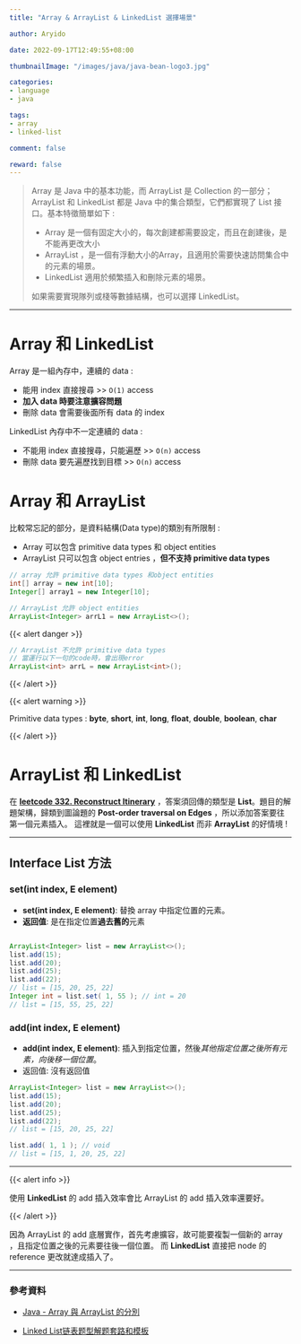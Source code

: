 ```yaml
---
title: "Array & ArrayList & LinkedList 選擇場景"

author: Aryido

date: 2022-09-17T12:49:55+08:00

thumbnailImage: "/images/java/java-bean-logo3.jpg"

categories:
- language
- java

tags:
- array
- linked-list

comment: false

reward: false
---
```

<!--BODY-->
> Array 是 Java 中的基本功能，而 ArrayList 是 Collection 的一部分； ArrayList 和 LinkedList 都是 Java 中的集合類型，它們都實現了 List 接口。基本特徵簡單如下 :
> - Array 是一個有固定大小的，每次創建都需要設定，而且在創建後，是不能再更改大小
> - ArrayList ，是一個有浮動大小的Array，且適用於需要快速訪問集合中的元素的場景。
> - LinkedList 適用於頻繁插入和刪除元素的場景。
>
> 如果需要實現隊列或棧等數據結構，也可以選擇 LinkedList。
>
<!--more-->

---

# Array 和 LinkedList

Array 是一組內存中，連續的 data :
- 能用 index 直接搜尋 >> ```O(1)``` access
- **加入 data 時要注意擴容問題**
- 刪除 data  會需要後面所有 data 的 index

LinkedList
內存中不一定連續的 data :
-  不能用 index 直接搜尋，只能遍歷 >> ```O(n)``` access
- 刪除 data 要先遍歷找到目標 >> ```O(n)``` access

# Array 和 ArrayList
比較常忘記的部分，是資料結構(Data type)的類別有所限制 :
- Array 可以包含 primitive data types 和 object entities
- ArrayList 只可以包含 object entries ，**但不支持 primitive data types**

```java
// array 允許 primitive data types 和object entities
int[] array = new int[10];
Integer[] array1 = new Integer[10];

// ArrayList 允許 object entities
ArrayList<Integer> arrL1 = new ArrayList<>();
```

{{< alert danger >}}

```java
// ArrayList 不允許 primitive data types
// 當運行以下一句的code時，會出現error
ArrayList<int> arrL = new ArrayList<int>();
```

{{< /alert >}}

{{< alert warning >}}

Primitive data types : **byte**, **short**, **int**, **long**, **float**, **double**, **boolean**, **char**

{{< /alert >}}

# ArrayList 和 LinkedList

在 [**leetcode 332. Reconstruct Itinerary**](https://leetcode.com/problems/reconstruct-itinerary/) ，答案須回傳的類型是 **List**。題目的解題架構，歸類到圖論題的 **Post-order traversal on Edges** ，所以添加答案要往第一個元素插入。 這裡就是一個可以使用 **LinkedList** 而非 **ArrayList** 的好情境 !

---

## Interface List<E> 方法
### set(int index, E element)

- **set(int index, E element)**:  替換 array 中指定位置的元素。
- **返回值**: 是在指定位置**過去舊的**元素

```java

ArrayList<Integer> list = new ArrayList<>();
list.add(15);
list.add(20);
list.add(25);
list.add(22);
// list = [15, 20, 25, 22]
Integer int = list.set( 1, 55 ); // int = 20
// list = [15, 55, 25, 22]

```

### add(int index, E element)
- **add(int index, E element)**: 插入到指定位置，然後*其他指定位置之後所有元素，向後移一個位置*。
- 返回值: 沒有返回值

```java
ArrayList<Integer> list = new ArrayList<>();
list.add(15);
list.add(20);
list.add(25);
list.add(22);
// list = [15, 20, 25, 22]

list.add( 1, 1 ); // void
// list = [15, 1, 20, 25, 22]
```

---

{{< alert info >}}

使用 **LinkedList** 的 add 插入效率會比 ArrayList 的 add 插入效率還要好。

{{< /alert >}}

 因為 ArrayList 的 add 底層實作，首先考慮擴容，故可能要複製一個新的 array ，且指定位置之後的元素要往後一個位置。
而 **LinkedList** 直接把 node 的 reference 更改就達成插入了。

---

### 參考資料

- [Java - Array 與 ArrayList 的分別](https://ithelp.ithome.com.tw/articles/10229699)

- [Linked List链表题型解题套路和模板](https://www.youtube.com/watch?v=0czlvlqg5xw&list=PLV5qT67glKSErHD66rKTfqerMYz9OaTOs&index=4)

